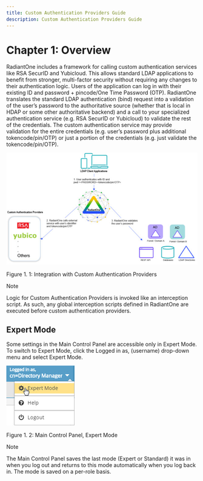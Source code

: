 ```yaml
---
title: Custom Authentication Providers Guide
description: Custom Authentication Providers Guide
---
```


# Chapter 1: Overview

RadiantOne includes a framework for calling custom authentication services like RSA SecurID and Yubicloud. This allows standard LDAP applications to benefit from stronger, multi-factor security without requiring any changes to their authentication logic. Users of the application can log in with their existing ID and password + pincode/One Time Password (OTP). RadiantOne translates the standard LDAP authentication (bind) request into a validation of the user’s password to the authoritative source (whether that is local in HDAP or some other authoritative backend) and a call to your specialized authentication service (e.g. RSA SecurID or Yubicloud) to validate the rest of the credentials. The custom authentication service may provide validation for the entire credentials (e.g. user’s password plus additional tokencode/pin/OTP) or just a portion of the credentials (e.g. just validate the tokencode/pin/OTP).

![An image showing ](Media/Image1.1.jpg)
 
Figure 1. 1: Integration with Custom Authentication Providers

>[!note]
>Logic for Custom Authentication Providers is invoked like an interception script. As such, any global interception scripts defined in RadiantOne are executed before custom authentication providers.

## Expert Mode

Some settings in the Main Control Panel are accessible only in Expert Mode. To switch to Expert Mode, click the Logged in as, (username) drop-down menu and select Expert Mode. 

![An image showing ](Media/expert-mode.jpg)
 
Figure 1. 2: Main Control Panel, Expert Mode

>[!note]
>The Main Control Panel saves the last mode (Expert or Standard) it was in when you log out and returns to this mode automatically when you log back in. The mode is saved on a per-role basis.









